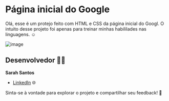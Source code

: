 # Página inicial do Google 
Olá, esse é um protejo feito com HTML e CSS da página inicial do Googl.
O intuito desse projeto foi apenas para treinar minhas habililades nas linguagens. ☺️

![image](https://github.com/sarahsantos0/google-home-page/assets/73093949/f31f16c0-b9cd-41ce-b417-a1ec92c0068e)

## Desenvolvedor 👩‍💻

**Sarah Santos**  

- [LinkedIn](https://www.linkedin.com/in/sarah-santos-1977b5279/) 🌐

Sinta-se à vontade para explorar o projeto e compartilhar seu feedback! 🚀
